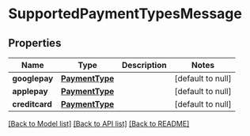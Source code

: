# SupportedPaymentTypesMessage
## Properties

| Name | Type | Description | Notes |
|------------ | ------------- | ------------- | -------------|
| **googlepay** | [**PaymentType**](PaymentType.md) |  | [default to null] |
| **applepay** | [**PaymentType**](PaymentType.md) |  | [default to null] |
| **creditcard** | [**PaymentType**](PaymentType.md) |  | [default to null] |

[[Back to Model list]](../README.md#documentation-for-models) [[Back to API list]](../README.md#documentation-for-api-endpoints) [[Back to README]](../README.md)

